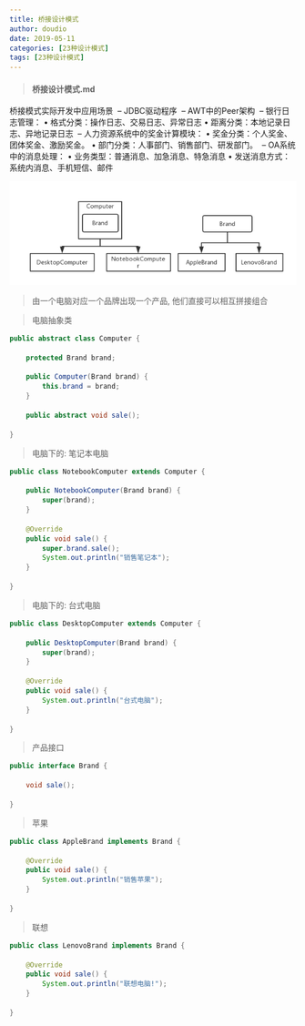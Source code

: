 ```yaml
---
title: 桥接设计模式
author: doudio
date: 2019-05-11
categories: [23种设计模式]
tags: [23种设计模式]
---
```


> #### 桥接设计模式.md

桥接模式实际开发中应用场景
​	– JDBC驱动程序
​	– AWT中的Peer架构
​	– 银行日志管理：
• 格式分类：操作日志、交易日志、异常日志
• 距离分类：本地记录日志、异地记录日志
​	– 人力资源系统中的奖金计算模块：
• 奖金分类：个人奖金、团体奖金、激励奖金。
• 部门分类：人事部门、销售部门、研发部门。
​	– OA系统中的消息处理：
• 业务类型：普通消息、加急消息、特急消息
• 发送消息方式：系统内消息、手机短信、邮件

![](https://raw.githubusercontent.com/doudio/note/master/23种设计模式/img/bridging.png)

> 由一个电脑对应一个品牌出现一个产品, 他们直接可以相互拼接组合

> 电脑抽象类

```java
public abstract class Computer {

	protected Brand brand;

	public Computer(Brand brand) {
		this.brand = brand;
	}

	public abstract void sale();

}
```

> 电脑下的: 笔记本电脑

```java
public class NotebookComputer extends Computer {

	public NotebookComputer(Brand brand) {
		super(brand);
	}

	@Override
	public void sale() {
		super.brand.sale();
		System.out.println("销售笔记本");
	}

}
```

> 电脑下的: 台式电脑

```java
public class DesktopComputer extends Computer {

	public DesktopComputer(Brand brand) {
		super(brand);
	}

	@Override
	public void sale() {
		System.out.println("台式电脑");
	}

}
```

> 产品接口

```java
public interface Brand {

	void sale();
	
}
```

> 苹果

```java
public class AppleBrand implements Brand {

	@Override
	public void sale() {
		System.out.println("销售苹果");
	}

}
```

> 联想

```java
public class LenovoBrand implements Brand {

	@Override
	public void sale() {
		System.out.println("联想电脑!");
	}

}
```

